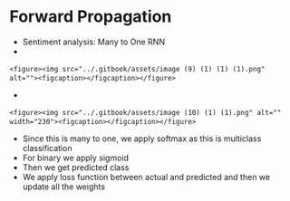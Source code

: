 # Forward Propagation

* Sentiment analysis: Many to One RNN
*

    <figure><img src="../.gitbook/assets/image (9) (1) (1) (1).png" alt=""><figcaption></figcaption></figure>
*

    <figure><img src="../.gitbook/assets/image (10) (1) (1).png" alt="" width="230"><figcaption></figcaption></figure>
* Since this is many to one, we apply softmax as this is multiclass classification
* For binary we apply sigmoid
* Then we get predicted class
* We apply loss function between actual and predicted and then we update all the weights
